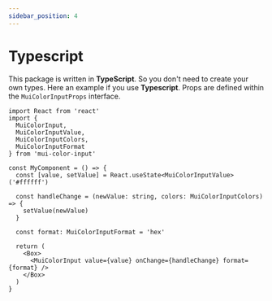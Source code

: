 ```yaml
---
sidebar_position: 4
---
```


# Typescript

This package is written in **TypeScript**. So you don't need to create your own types. Here an example if you use **Typescript**. Props are defined within the `MuiColorInputProps` interface.

```tsx
import React from 'react'
import {
  MuiColorInput,
  MuiColorInputValue,
  MuiColorInputColors,
  MuiColorInputFormat
} from 'mui-color-input'

const MyComponent = () => {
  const [value, setValue] = React.useState<MuiColorInputValue>('#ffffff')

  const handleChange = (newValue: string, colors: MuiColorInputColors) => {
    setValue(newValue)
  }

  const format: MuiColorInputFormat = 'hex'

  return (
    <Box>
      <MuiColorInput value={value} onChange={handleChange} format={format} />
    </Box>
  )
}
```

